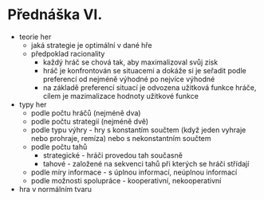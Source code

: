 # Přednáška VI.
* teorie her
    * jaká strategie je optimální v dané hře
    * předpoklad racionality
        * každý hráč se chová tak, aby maximalizoval svůj zisk
        * hráč je konfrontován se situacemi a dokáže si je seřadit podle preferencí od nejméně výhodné po nejvíce výhodné
        * na základě preferencí situací je odvozena užitková funkce hráče, cílem je mazimalizace hodnoty užitkové funkce
* typy her
    * podle počtu hráčů (nejméně dva)
    * podle počtu strategií (nejméně dvě)
    * podle typu výhry - hry s konstantím součtem (když jeden vyhraje nebo prohraje, remíza) nebo s nekonstantním součtem
    * podle počtu tahů
        * strategické - hráči provedou tah současně
        * tahové - založené na sekvenci tahů při kterých se hráči střídají
    * podle míry informace - s úplnou informací, neúplnou informací
    * podle možnosti spolupráce - kooperativní, nekooperativní
* hra v normálním tvaru